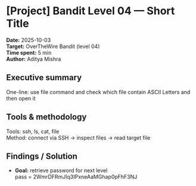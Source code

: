# [Project] Bandit Level 04 — Short Title
**Date:** 2025-10-03  
**Target:** OverTheWire Bandit (level 04)  
**Time spent:** 5 min  
**Author:** Aditya Mishra

## Executive summary
One-line: use file command and check which file contain ASCII Letters and then open it

## Tools & methodology
Tools: ssh, ls, cat, file  
Method: connect via SSH → inspect files → read target file

## Findings / Solution
- **Goal:** retrieve password for next level  
 pass = 2WmrDFRmJIq3IPxneAaMGhap0pFhF3NJ